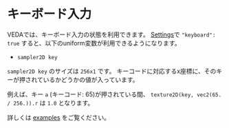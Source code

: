 # キーボード入力

VEDAでは、キーボード入力の状態を利用できます。
[Settings](/settings?lang=ja)で `"keyboard": true` すると、以下のuniform変数が利用できるようになります。

- `sampler2D key`

`sampler2D key` のサイズは `256x1` です。
キーコードに対応するx座標に、そのキーが押されているかどうかの値が入っています。

例えば、キー `a` (キーコード: 65)が押されている間、 `texture2D(key, vec2(65. / 256.)).r` は `1.0` となります。

詳しくは [examples](https://github.com/fand/veda/blob/master/examples/key.frag) をご覧ください。
